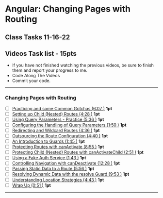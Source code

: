 # Angular: Changing Pages with Routing

## Class Tasks 11-16-22

## Videos Task list - 15pts

- If you have not finished watching the previous videos, be sure to finish them and report your progress to me.
- Code Along The Videos
- Commit your code.

<hr>

### Changing Pages with Routing

- [ ] [Practicing and some Common Gotchas (6:07 )](https://pro.academind.com/courses/765847/lectures/13902407) **1pt**
- [ ] [Setting up Child (Nested) Routes (4:28 )](https://pro.academind.com/courses/765847/lectures/13902414) **1pt**
- [ ] [Using Query Parameters - Practice (5:36 )](https://pro.academind.com/courses/765847/lectures/13902404) **1pt**
- [ ] [Configuring the Handling of Query Parameters (1:50 )](https://pro.academind.com/courses/765847/lectures/13902411) **1pt**
- [ ] [Redirecting and Wildcard Routes (4:36 )](https://pro.academind.com/courses/765847/lectures/13902408) **1pt**
- [ ] [Outsourcing the Route Configuration (4:40 )](https://pro.academind.com/courses/765847/lectures/13902402) **1pt**
- [ ] [An Introduction to Guards (1:45 )](https://pro.academind.com/courses/765847/lectures/13902413) **1pt**
- [ ] [Protecting Routes with canActivate (8:55 )](https://pro.academind.com/courses/765847/lectures/13902401) **1pt**
- [ ] [Protecting Child (Nested) Routes with canActivateChild (2:51 )](https://pro.academind.com/courses/765847/lectures/13902419) **1pt**
- [ ] [Using a Fake Auth Service (1:43 )](https://pro.academind.com/courses/765847/lectures/13902409) **1pt**
- [ ] [Controlling Navigation with canDeactivate (12:28 )](https://pro.academind.com/courses/765847/lectures/13902412) **1pt**
- [ ] [Passing Static Data to a Route (5:56 )](https://pro.academind.com/courses/765847/lectures/13902427) **1pt**
- [ ] [Resolving Dynamic Data with the resolve Guard (9:53 )](https://pro.academind.com/courses/765847/lectures/13902403) **1pt**
- [ ] [Understanding Location Strategies (4:43 )](https://pro.academind.com/courses/765847/lectures/13902415) **1pt**
- [ ] [Wrap Up (0:51 )](https://pro.academind.com/courses/765847/lectures/13902426) **1pt**
<hr>
